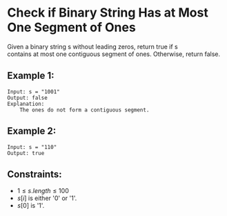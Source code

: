 # Check if Binary String Has at Most One Segment of Ones

Given a binary string s ​​​​​without leading zeros, return true​​​ if s  
contains at most one contiguous segment of ones. Otherwise, return false.

 

## Example 1:

    Input: s = "1001"
    Output: false
    Explanation: 
        The ones do not form a contiguous segment.

## Example 2:

    Input: s = "110"
    Output: true
    
 

## Constraints:

* $1 \le s.length \le 100$
* $s[i]​​​$​ is either '0' or '1'.
* $s[0]$ is '1'.

